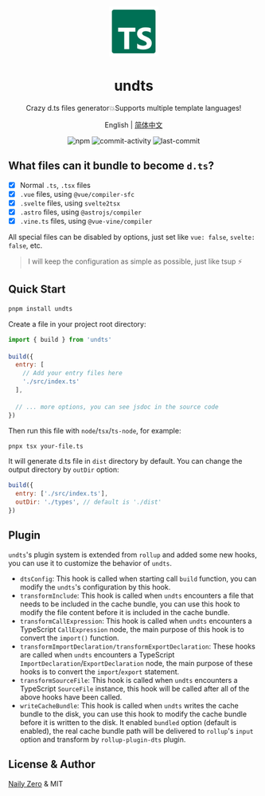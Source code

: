 <div align="center">

<img src="https://github.com/unbuilderjs/undts/blob/v1/tsdef.svg?raw=true" width="100" height="100" />

# undts

Crazy d.ts files generator💥Supports multiple template languages!

English | [简体中文](https://github.com/unbuilderjs/undts/blob/v1/README.zh.md)

![npm](https://img.shields.io/npm/v/undts)
![commit-activity](https://img.shields.io/github/commit-activity/m/unbuilderjs/undts)
![last-commit](https://img.shields.io/github/last-commit/unbuilderjs/undts)

</div>

## What files can it bundle to become `d.ts`?

- [x] Normal `.ts`, `.tsx` files
- [x] `.vue` files, using `@vue/compiler-sfc`
- [x] `.svelte` files, using `svelte2tsx`
- [x] `.astro` files, using `@astrojs/compiler`
- [x] `.vine.ts` files, using `@vue-vine/compiler`

All special files can be disabled by options, just set like `vue: false`, `svelte: false`, etc.

> I will keep the configuration as simple as possible, just like tsup ⚡️

## Quick Start

```bash
pnpm install undts
```

Create a file in your project root directory:

```js
import { build } from 'undts'

build({
  entry: [
    // Add your entry files here
    './src/index.ts'
  ],

  // ... more options, you can see jsdoc in the source code
})
```

Then run this file with `node`/`tsx`/`ts-node`, for example:

```bash
pnpx tsx your-file.ts
```

It will generate d.ts file in `dist` directory by default. You can change the output directory by `outDir` option:

```js
build({
  entry: ['./src/index.ts'],
  outDir: './types', // default is './dist'
})
```

## Plugin

`undts`'s plugin system is extended from `rollup` and added some new hooks, you can use it to customize the behavior of `undts`.

- `dtsConfig`: This hook is called when starting call `build` function, you can modify the `undts`'s configuration by this hook.
- `transformInclude`: This hook is called when `undts` encounters a file that needs to be included in the cache bundle, you can use this hook to modify the file content before it is included in the cache bundle.
- `transformCallExpression`: This hook is called when `undts` encounters a TypeScript `CallExpression` node, the main purpose of this hook is to convert the `import()` function.
- `transformImportDeclaration/transformExportDeclaration`: These hooks are called when `undts` encounters a TypeScript `ImportDeclaration`/`ExportDeclaration` node, the main purpose of these hooks is to convert the `import`/`export` statement.
- `transformSourceFile`: This hook is called when `undts` encounters a TypeScript `SourceFile` instance, this hook will be called after all of the above hooks have been called.
- `writeCacheBundle`: This hook is called when `undts` writes the cache bundle to the disk, you can use this hook to modify the cache bundle before it is written to the disk. It enabled `bundled` option (default is enabled), the real cache bundle path will be delivered to `rollup`'s `input` option and transform by `rollup-plugin-dts` plugin.

## License & Author

[Naily Zero](https://github.com/groupguanfang) & MIT
